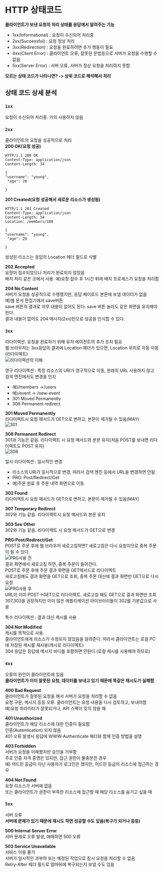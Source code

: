 # HTTP 상태코드
**클라이언트가 보낸 요청의 처리 상태를 응답에서 알려주는 기능**  
- 1xx(Informational) : 요청이 수신되어 처리중   
- 2xx(Successful) : 요청 정상 처리  
- 3xx(Redirection) : 요청을 완료하려면 추가 행동이 필요 
- 4xx(Client Error) : 클라이언트 오류, 잘못된 문법등으로 서버가 요청을 수행할 수 없음     
- 5xx(Server Error) : 서버 오류, 서버가 정상 요청을 처리하지 못함    

**모르는 상태 코드가 나타나면? -> 상위 코드로 해석해서 처리**   
## 상태 코드 상세 분석
### `1xx`
요청이 수신되어 처리중. 거의 사용하지 않음  
### `2xx`
클라이언트의 요청을 성공적으로 처리  
**200 OK(요청 성공)**  
```http
HTTP/1.1 200 OK 
Content-Type: application/json 
Content-Length: 34

{
"username": "young",
 "age": 20

}
```

**201 Created(요청 성공해서 새로운 리소스가 생성됨)**  
```http
HTTP/1.1 201 Created
Content-Type: application/json 
Content-Length: 34
Location: /members/100

{
"username": "young",
 "age": 20

}
```
생성된 리소스는 응답의 Location 헤더 필드로 식별  

**202 Accepted**   
요청이 접수되었으나 처리가 완료되지 않았음  
배치 처리 같은 곳에서 사용. 예)요청 접수 후 1시간 뒤에 배치 프로세스가 요청을 처리함  

**204 No Content**    
서버가 요청을 성공적으로 수행했지만, 응답 페이로드 본문에 보낼 데이터가 없음  
예)웹 문서 편집기에서 save버튼  
save 버튼의 결과로 아무 내용이 없어도 된다. save 버튼 눌러도 같은 화면을 유지해야 한다.  
결과 내용이 없어도 204 메시지(2xx)만으로 성공을 인식할 수 있다.  

### `3xx`
리다이렉션. 요청을 완료하기 위해 유저 에이전트의 추가 조치 필요  
웹 브라우저는 3xx응답의 결과에 Location 헤더가 있으면, Location 위치로 자동 이동(리다이렉트)  
![리다이렉션의 이해](https://github.com/euichanhwang/CS_study/blob/main/img/6.http-status-%EB%A6%AC%EB%8B%A4%EC%9D%B4%EB%A0%89%EC%85%98%EC%9D%98%20%EC%9D%B4%ED%95%B4.jpg)  

영구 리다이렉션 : 특정 리소스의 URI가 영구적으로 이동, 원래의 URL 사용하지 않고 검색 엔진에서도 변경을 인지   
- 예)/members ->/users  
- 예)/event -> /new-event  
- 301 Moved Permanently  
- 308 Permanent redirect  

**301 Moved Permanently**  
리다이렉트시 요청 메서드가 GET으로 변하고, 본문이 제거될 수 있음(MAY)  
![301](https://github.com/euichanhwang/CS_study/blob/main/img/6.http-status-301%20Moved%20Permanently.jpg)   

**308 Permanent Redirect**  
301과 기능은 같음. 리다이렉트 시 요청 메서드와 본문 유지(처음 POST를 보내면 리다이렉트도 POST 유지)  
![308](https://github.com/euichanhwang/CS_study/blob/main/img/6.http-status.308%20Permanent%20Redirect.jpg)  

일시 리다이렉션 : 일시적인 변경  
- 리소스의 URI가 일시적으로 변경, 따라서 검색 엔진 등에서 URL을 변경하면 안됨  
- PRG: Post/Redirect/Get  
- 예)주문 완료 후 주문 내역 화면으로 이동  

**302 Found**  
리다이렉트시 요청 메서드가 GET으로 변하고, 본문이 제거될 수 있음(MAY)  

**307 Temporary Redirect**  
302와 기능 같음. 리다이렉트시 요청 메서드와 본문 유지  

**303 See Other**  
302와 기능 같음. 리다이렉트 시 요청 메서드가 GET으로 변경  

**PRG:Post/Redirect/Get**  
POST로 주문 후에 웹 브라우저 새로고침하면? 새로고침은 다시 요청이므로 중복 주문이 될 수 있다.  
![PRG사용 전](https://github.com/euichanhwang/CS_study/blob/main/img/6.http-status-PRG%EC%82%AC%EC%9A%A9%EC%A0%84.jpg)  
결과 화면에서 새로고침 하면, 중복 주문이 들어간다.  
POST로 주문 후에 주문 결과 화면을 GET메서드로 리다이렉트  
새로고침해도 결과 화면을 GET으로 조회, 중복 주문 대신에 결과 화면만 GET으로 다시 요청  
![PRG사용 후](https://github.com/euichanhwang/CS_study/blob/main/img/6.http-status-PRG%EC%82%AC%EC%9A%A9%ED%9B%84.jpg)  
URL이 이미 POST->GET으로 리다이렉트. 새로고침 해도 GET으로 결과 화면만 조회  
307,303을 권장하지만 이미 많은 애플리케이션 라이브러리들이 302를 기본값으로 사용  

특수 리다이렉션 : 결과 대신 캐시를 사용

**304 Not Modified**  
캐시를 목적으로 사용.  
클라이언트에게 리소스가 수정되지 않았음을 알려준다. 따라서 클라이언트는 로컬 PC에 저장된 캐시를 재사용(캐시로 리다이렉트)  
304 응답은 응답에 메시지 바디를 포함하면 안된다.(로컬 캐시를 사용해야 하므로)  

### `4xx`
오류의 원인이 클라이언트에 있음  
**클라이언트가 이미 잘못된 요청, 데이터를 보내고 있기 때문에 똑같은 재시도가 실패함**  

**400 Bad Request**  
클라이언트가 잘못된 요청을 해서 서버가 요청을 처리할 수 없음  
요청 구문, 메시지 등등 오류. 클라이언트는 요청 내용을 다시 검토하고, 보내야함  
예)요청 파라미터가 잘못되거나, API 스펙이 맞지 않을 때  

**401 Unauthorized**  
클라이언트가 해당 리소스에 대한 인증이 필요함  
인증(Autentication) 되지 않음  
401 오류 발생시 응답에 WWW-Authenticate 헤더와 함께 인증 방법을 설명  

**403 Forbidden**  
서버가 요청을 이해했지만 승인을 거부함  
주로 인증 자격 증명은 있지만, 접근 권한이 불충분한 경우  
예) 어드민 등급이 아닌 사용자가 로그인은 했지만, 어드민 등급의 리소스에 접근하는 경우  

**404 Not Found**  
요청 리소스가 서버에 없음  
또는 클라이언트가 권한이 부족한 리소스에 접근할 때 해당 리소스를 숨기고 싶을 때  

### `5xx`  
서버 오류  
**서버에 문제가 있기 때문에 재시도 하면 성공할 수도 있음(복구가 되거나 등등)**  

**500 Internal Server Error**  
서버 문제로 오류 발생, 애매하면 500 오류  

**503 Service Unavailable**  
서비스 이용 불가  
서버가 일시적인 과부하 또는 예정된 작업으로 잠시 요청을 처리할 수 없음  
Retry-After 헤더 필드로 얼마뒤에 복구되는지 보낼 수도 있음  

 




